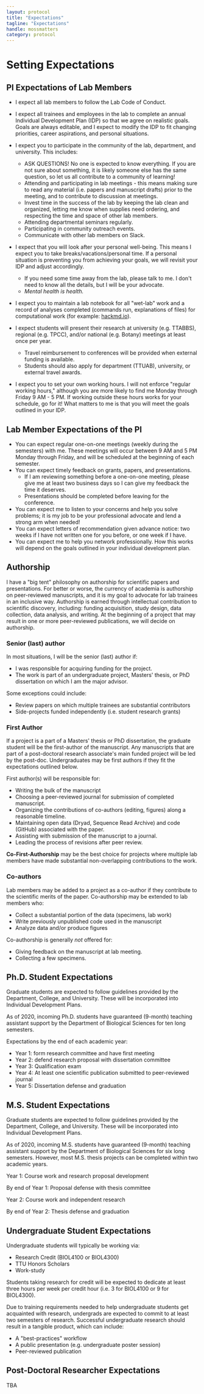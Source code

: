 ```yaml
---
layout: protocol
title: "Expectations"
tagline: "Expectations"
handle: mossmatters
category: protocol
---
```


# Setting Expectations

## PI Expectations of Lab Members

*  I expect all lab members to follow the Lab Code of Conduct.

*  I expect all trainees and employees in the lab to complete an annual Individual Development Plan (IDP) so that we agree on realistic goals. Goals are always editable, and I expect to modify the IDP to fit changing priorities, career aspirations, and personal situations.

*  I expect you to participate in the community of the lab, department, and university. This includes:

	* ASK QUESTIONS! No one is expected to know everything. If you are not sure about something, it is likely someone else has the same question, so let us all contribute to a community of learning!    
	* Attending and participating in lab meetings - this means making sure to read any material (i.e. papers and manuscript drafts) prior to the meeting, and to contribute to discussion at meetings.
	*  Invest time in the success of the lab by keeping the lab clean and organized, letting me know when supplies need ordering, and respecting the time and space of other lab members.
	*  	Attending departmental seminars regularly.
	* 	Participating in community outreach events.
	*  Communicate with other lab members on Slack.
* I expect that you will look after your personal well-being. This means I expect you to take breaks/vacations/personal time. If a personal situation is preventing you from achieving your goals, we will revisit your IDP and adjust accordingly.
	*   If you need some time away from the lab, please talk to me. I don't need to know all the details, but I will be your advocate.  
	*   *Mental health is health.*  

* I expect you to maintain a lab notebook for all "wet-lab" work and a record of analyses completed (commands run, explanations of files) for computational work (for example: [hackmd.io](hackmd.io)). 

* I expect students will present their research at university (e.g. TTABBS), regional (e.g. TPCC), and/or national (e.g. Botany) meetings at least once per year.
	* Travel reimbursement to conferences will be provided when external funding is available.
	* Students should also apply for department (TTUAB), university, or external travel awards.

* I expect you to set your own working hours. I will not enforce "regular working hours," although you are more likely to find me Monday through Friday 9 AM - 5 PM. If working outside these hours works for your schedule, go for it! What matters to me is that you will meet the goals outlined in your IDP.

## Lab Member Expectations of the PI

* You can expect regular one-on-one meetings (weekly during the semesters) with me. These meetings will occur between 9 AM and 5 PM Monday through Friday, and will be scheduled at the beginning of each semester.
* You can expect timely feedback on grants, papers, and presentations.
	*  If I am reviewing something before a one-on-one meeting, please give me at least two business days so I can give my feedback the time it deserves. 
	*  Presentations should be completed before leaving for the conference.
* You can expect me to listen to your concerns and help you solve problems; it is my job to be your professional advocate and lend a strong arm when needed!
* You can expect letters of recommendation given advance notice: two weeks if I have not written one for you before, or one week if I have.
* You can expect me to help you network professionally. How this works will depend on the goals outlined in your individual development plan. 


## Authorship

I have a "big tent" philosophy on authorship for scientific papers and presentations. For better or worse, the currency of academia is authorship on peer-reviewed manuscripts, and it is my goal to advocate for lab trainees in an inclusive way. Authorship is earned through intellectual contribution to scientific discovery, including: funding acquisition, study design, data collection, data analysis, and writing. At the beginning of a project that may result in one or more peer-reviewed publications, we will decide on authorship. 

### Senior (last) author

In most situations, I will be the senior (last) author if:

* I was responsible for acquiring funding for the project.
* The work is part of an undergraduate project, Masters' thesis, or PhD dissertation on which I am the major advisor.

Some exceptions could include:

* Review papers on which multiple trainees are substantial contributors
* Side-projects funded independently (i.e. student research grants)

### First Author

If a project is a part of a Masters' thesis or PhD dissertation, the graduate student will be the first-author of the manuscript. Any manuscripts that are part of a post-doctoral research associate's main funded project will be led by the post-doc. Undergraduates may be first authors if they fit the expectations outlined below. 

First author(s) will be responsible for:

* Writing the bulk of the manuscript
* Choosing a peer-reviewed journal for submission of completed manuscript.
* Organizing the contributions of co-authors (editing, figures) along a reasonable timeline.
* Maintaining open data (Dryad, Sequence Read Archive) and code (GitHub) associated with the paper.
* Assisting with submission of the manuscript to a journal.
* Leading the process of revisions after peer review.

**Co-First-Authorship** may be the best choice for projects where multiple lab members have made substantial non-overlapping contributions to the work. 

### Co-authors

Lab members may be added to a project as a co-author if they contribute to the scientific merits of the paper. Co-authorship may be extended to lab members who:

* Collect a substantial portion of the data (specimens, lab work)
* Write previously unpublished code used in the manuscript
* Analyze data and/or produce figures

Co-authorship is generally *not* offered for:

* Giving feedback on the manuscript at lab meeting.
* Collecting a few specimens.


## Ph.D. Student Expectations

Graduate students are expected to follow guidelines provided by the Department, College, and University. These will be incorporated into Individual Development Plans.

As of 2020, incoming Ph.D. students have guaranteed (9-month) teaching assistant support by the Department of Biological Sciences for ten long semesters. 

Expectations by the end of each academic year:

* Year 1: form research committee and have first meeting
* Year 2: defend research proposal with dissertation committee
* Year 3: Qualification exam
* Year 4: At least one scientific publication submitted to peer-reviewed journal
* Year 5: Dissertation defense and graduation

## M.S. Student Expectations

Graduate students are expected to follow guidelines provided by the Department, College, and University. These will be incorporated into Individual Development Plans.

As of 2020, incoming M.S. students have guaranteed (9-month) teaching assistant support by the Department of Biological Sciences for six long semesters. However, most M.S. thesis projects can be completed within two academic years.


Year 1: Course work and research proposal development

By end of Year 1: Proposal defense with thesis committee

Year 2: Course work and independent research

By end of Year 2: Thesis defense and graduation


## Undergraduate Student Expectations

Undergraduate students will typically be working via:

* Research Credit (BIOL4100 or BIOL4300)
* TTU Honors Scholars
* Work-study

Students taking research for credit will be expected to dedicate at least three hours per week per credit hour (i.e. 3 for BIOL4100 or 9 for BIOL4300). 

Due to training requirements needed to help undergraduate students get acquainted with research, undergrads are expected to commit to at least two semesters of research. Successful undergraduate research should result in a tangible product, which can include:

* A "best-practices" workflow
* A public presentation (e.g. undergraduate poster session)
* Peer-reviewed publication


## Post-Doctoral Researcher Expectations

TBA
